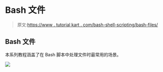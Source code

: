 # Bash 文件

> 原文:[https://www . tutorial kart . com/bash-shell-scripting/bash-files/](https://www.tutorialkart.com/bash-shell-scripting/bash-files/)

## Bash 文件

本系列教程涵盖了在 Bash 脚本中处理文件时最常用的场景。

[![](../Images/925da31b32d6bc3827932f6c8afb11bb.png)](https://www.tutorialkart.com/)